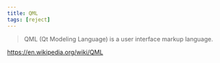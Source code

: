 ```yaml
---
title: QML
tags: [reject]
---
```


> QML (Qt Modeling Language) is a user interface markup language.

<https://en.wikipedia.org/wiki/QML>
